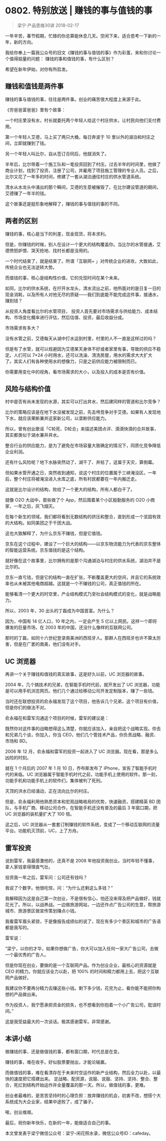 # 0802. 特别放送 | 赚钱的事与值钱的事
> 梁宁·产品思维30讲
2018-02-17

一年辛苦，春节假期，忙碌的你总算能休息几天。空闲下来，适合思考一下新的一年，新的方向。

我给你奉上一篇我公众号的旧文《赚钱的事与值钱的事》作为彩蛋，来和你讨论一个值得掂量的问题： 赚钱的事和值钱的事，有什么区别？

希望在新年伊始，对你有所启发。

## 赚钱和值钱是两件事
赚钱的事与值钱的事，往往是两件事。创业的痛苦很大程度上来源于此。

《穷爸爸富爸爸》里有个故事：

一个村庄里没有水，村长就委托两个年轻人给这个村庄供水，让村民向他们支付费用。

第一个年轻人艾德，马上买了两只大桶，每日奔波于 10 里以外的湖泊和村庄之间，立即就赚到了钱。

另一个年轻人叫比尔，自从签订合同后，他就消失了。

半年后，比尔带着一个施工队和一笔投资回到了村庄。过去半年的时间里，他做了商业计划，找到了投资，注册了公司，并雇用了项目施工管理的专业人员。之后，比尔又花了一年多的时间，修建了一套从湖泊通往村庄的供水管道系统。

清水从水龙头中涌出的那个瞬间，艾德的生意被摧毁了。在比尔建设管道的期间，艾德赚了一年半的钱。

这个故事还是挺形象地解释了，赚钱的事与值钱的事的不同。

## 两者的区别
赚钱的事，核心是当下的利差，现金现货，将本求利。

但是，你赚钱的时候，别人在设计一个更大的结构覆盖你。当比尔的水管接通，艾德愤怒妒恨、哭天抢地、找村长都是没用的。

一个时代结束了，就是结束了。所谓「互联网+ 」对传统企业的进攻，大致如此，传统企业也无法逆转大势。

而值钱的事，核心是结构性价值，它的兑现时间在某个未来。

如同，比尔的供水系统，在拧开水龙头，清水流出之前，他所面对的是日复一日的现金消耗，以及所有人对他无尽的质疑——我们到底能不能完成这件事，接通水，赚到钱？

从投资人角度看比尔的水管项目， 投资人首先要对市场需求与供给能力、成本结构、市场变化概率进行评估，然后估值、投资，最后收益分成。

市场需求有多大？

没有水管之前，艾德每天从湖中打水运到村里，村里的人不一直是这样过的吗？

但是有了水管，就可以规避因为艾德某天身体不好或者家里有事，导致的供应不稳定。人们可以 7*24 小时用水，还可以洗澡、清洗房屋，用水的需求大大扩大了。其实人们有各种使用水的想像力，只是之前供应能力被限制而已。

你需要用变化中的视角，看市场需求的大小，以及投入的成本是否有价值。

## 风险与结构价值
村中是否有尚未发现的水源，其实可以打出井水，然后建同样的管道和比尔竞争？

比尔的策略应该是在地下水没被发现之前，先击垮竞争对手艾德。如果有人发现地下水，就应该果断兼并这家新公司，以垄断供应能力。

所以，曾有创业歌谣「C轮死、D轮合」来描述美团点评、滴滴快滴的合并故事，其实都类似于湖水兼并井水。

整合行业的供应能力，是为了避免在市场容量大致确定的情况下，同质化竞争降低企业利润。

还有什么风险呢？地下水脉突然动了，湖干了、井枯了，这属于天灾，算倒霉。

但如果水管开通之日，突然收到通知，说这个村庄的位置属于三峡淹没区。一年后，整个村庄将被淹没进入水库之底，所有村民都要在一年内搬迁走。

这就是比尔设计的结构，败给了一个更大的结构，所有人都白干了。

就像 O2O 大战中，那些做了个 App，然后围着某个小区殷勤服务的 O2O 小商家，一年之后，灰飞烟灭。

在每个新生的领域，我们都将看到无数结构的挤压和整合，直到形成一个坚固有效的大结构。如同美团之于千团大战。

这也大致解释了，为什么京东不赚钱，但是它值钱。

京东在这个过程中，建设了一个巨大的结构——以京东物流能力为代表的京东整体的智能运营系统。京东值钱的是这个结构。

就好像在这个故事里，比尔拥有的是那个沟通湖泊与村庄的供水系统，湖泊并不是比尔的。

京东一直亏钱，但是它的结构一直在扩张，不断覆盖更大的空间，并且它的系统效率也从未被其他电商超越。这就是一个不赚钱的公司，真正值钱的所在。

能够看清一个更大的时空里，产业结构模式乃至社会结构模式的变化，就是战略能力。

所以，2003 年，30 出头的丁磊成为中国首富。为什么？

因为，中国有 14 亿人口，10 年之内，一定会产生 5 亿以上网民。这样一个即将爆发的巨量市场，在 2003 年的中国，还没什么像样的互联网公司。

那时的丁磊，如同十六世纪登录南美洲的西班牙人。那群人在西班牙也许不算太厉害，但是在广袤的南美，他们没有对手。

## UC 浏览器
再讲一个关于赚钱和值钱的真实故事，这是好久以前，UC 浏览器的故事。

2004 年，几个搞技术的兄弟，在智能手机时代前，就开发出了 UC 浏览器，功能是可以用手机浏览网页。他们几个通过给移动公司开发定制版本，赚了一些钱。

当时还在联想投资的俞永福发现了这个项目，他告诉几个兄弟，这个项目有价值，但是你们的做法不对。

俞永福在和雷军沟通这个项目的时候，雷军的建议是：

既然你对这件事的战略想得这么清楚，你就应该加入，亲自把这个战略实现。你去和兄弟几个谈，你加入，你当 CEO，他们几个管技术产品，你负责战略、融资、市场和 BD。

2006 年 12 月，俞永福和雷军的投资一起进入了 UC 浏览器。现在看，那是多么凶险的时刻。

就在 1 个月后的 2007 年 1 月 10 日，乔布斯发布了 iPhone，宣告了智能手机时代的来临。UC 浏览器属于智能手机时代之前，功能手机上使用的软件。那一刻，功能手机和功能手机上的软件们，集体被判了死刑。

灭顶的洪水已经涌动，正在流向比尔的村庄。

但是，俞永福利用他熟悉资本和宏观战略格局的优势，快速融资，搭建精英 BD 团队，与手机厂商、移动公司合作，在智能手机还没有普及的最后 3 年窗口期，把 UC 浏览器的装机量扩大了 100 倍。

这之后，UC 浏览器从一套套订制赚钱的软件系统，变成了一个移动互联网的流量平台。功能机灭顶前，UC，上了方舟。

## 雷军投资
说到雷军，我最感激他的，还真不是 2008 年他投资我创业。当时年轻不懂事，拿人家钱拿得理直气壮。

投资我一年之后，雷军问：公司还有钱吗？

我说了个数字。他很吃惊，问：“为什么还剩这么多钱？”

我解释因为这是自己第一次创业，不是很有信心，怕还没来得及把产品做好，钱就花光了。所以，以战养战。一边做旅游网站，一边还作点广告公司的生意，帮旅游城市、旅游景区做宣传策划赚点小钱。

我看雷军眉头紧锁，于是像报告成绩似的说了，现在有多少个景区和城市的广告语都是我写的。

雷军说：

“梁宁，以你的才华，如果你想做广告，你大可以加入任何一家大广告公司，去做一个最优秀的广告人。

但是你现在创业，要做的是一个互联网产品。作为创业企业，最核心的资源就是 CEO 的精力。你就应该全力以赴，把 100% 的时间和精力都用上去，把这个互联网产品做好。

我建议你不要再分精力去赚这些小钱。剩下多少钱，花完为止，看你能不能把你构想的产品做出来。

作为投资人，我宁愿承担资金的损失，也不想看到你抱着一个小广告公司，耽误时间。”

这是我受益最大的一次谈话。极其感谢雷军。非常感谢。

## 本讲小结
做赚钱的事，还是做值钱的事，都有窗口期，时代总是在变。

赚钱的事，难在收手。好似股票要抛出，才能论输赢。

而做值钱的事，难在看清存在于未来时空运作的新产业结构，然后全力以赴，以最快的速度把它搭建出来。 定战略、配资源，说服、说服、坚持、坚持、整合、整合，死扛到结构开始运作并全量覆盖的那一天。所以，做值钱的事，更难。

创业者最难的，是苦苦坚持时的心理负担：放弃赚钱的机会，初衷不改，想搭个大系统成为大企业家，结果中途败了，成了骗子。

唉，创业维艰。

最后，祝你新年快乐，在新的一年，能做适合自己的事。

本文曾发表于梁宁微信公众号：梁宁-闲花照水录，微信公众号ID：cafeday。



